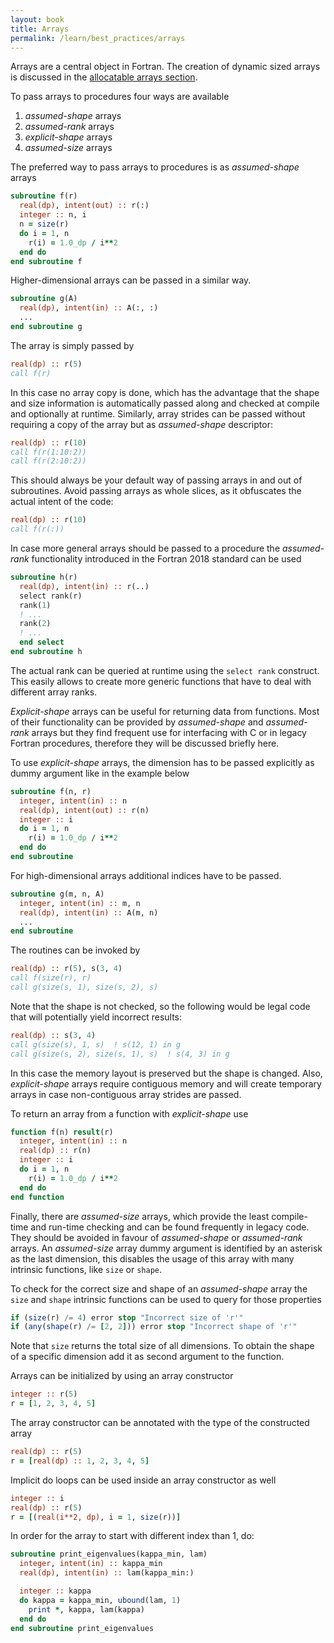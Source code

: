 ```yaml
---
layout: book
title: Arrays
permalink: /learn/best_practices/arrays
---
```


Arrays are a central object in Fortran. The creation of dynamic sized arrays
is discussed in the [allocatable arrays section](./allocatable_arrays.html).

To pass arrays to procedures four ways are available

1. *assumed-shape* arrays
4. *assumed-rank* arrays
2. *explicit-shape* arrays
3. *assumed-size* arrays

The preferred way to pass arrays to procedures is as *assumed-shape* arrays

```fortran
subroutine f(r)
  real(dp), intent(out) :: r(:)
  integer :: n, i
  n = size(r)
  do i = 1, n
    r(i) = 1.0_dp / i**2
  end do
end subroutine f
```

Higher-dimensional arrays can be passed in a similar way.

```fortran
subroutine g(A)
  real(dp), intent(in) :: A(:, :)
  ...
end subroutine g
```

The array is simply passed by

```fortran
real(dp) :: r(5)
call f(r)
```

In this case no array copy is done, which has the advantage that the shape and size
information is automatically passed along and checked at compile and optionally at
runtime.
Similarly, array strides can be passed without requiring a copy of the array but as
*assumed-shape* descriptor:

```fortran
real(dp) :: r(10)
call f(r(1:10:2))
call f(r(2:10:2))
```

This should always be your default way of passing arrays in and out of subroutines.
Avoid passing arrays as whole slices, as it obfuscates the actual intent of the code:

```fortran
real(dp) :: r(10)
call f(r(:))
```

In case more general arrays should be passed to a procedure the *assumed-rank*
functionality introduced in the Fortran 2018 standard can be used

```fortran
subroutine h(r)
  real(dp), intent(in) :: r(..)
  select rank(r)
  rank(1)
  ! ...
  rank(2)
  ! ...
  end select
end subroutine h
```

The actual rank can be queried at runtime using the ``select rank`` construct.
This easily allows to create more generic functions that have to deal with
different array ranks.

*Explicit-shape* arrays can be useful for returning data from functions.
Most of their functionality can be provided by *assumed-shape* and *assumed-rank*
arrays but they find frequent use for interfacing with C or in legacy Fortran
procedures, therefore they will be discussed briefly here.

To use *explicit-shape* arrays, the dimension has to be passed explicitly as dummy
argument like in the example below

``` fortran
subroutine f(n, r)
  integer, intent(in) :: n
  real(dp), intent(out) :: r(n)
  integer :: i
  do i = 1, n
    r(i) = 1.0_dp / i**2
  end do
end subroutine
```

For high-dimensional arrays additional indices have to be passed.

``` fortran
subroutine g(m, n, A)
  integer, intent(in) :: m, n
  real(dp), intent(in) :: A(m, n)
  ...
end subroutine
```

The routines can be invoked by

``` fortran
real(dp) :: r(5), s(3, 4)
call f(size(r), r)
call g(size(s, 1), size(s, 2), s)
```

Note that the shape is not checked, so the following would be legal code
that will potentially yield incorrect results:

```fortran
real(dp) :: s(3, 4)
call g(size(s), 1, s)  ! s(12, 1) in g
call g(size(s, 2), size(s, 1), s)  ! s(4, 3) in g
```

In this case the memory layout is preserved but the shape is changed.
Also, *explicit-shape* arrays require contiguous memory and will create temporary
arrays in case non-contiguous array strides are passed.

To return an array from a function with *explicit-shape* use

``` fortran
function f(n) result(r)
  integer, intent(in) :: n
  real(dp) :: r(n)
  integer :: i
  do i = 1, n
    r(i) = 1.0_dp / i**2
  end do
end function
```

Finally, there are *assumed-size* arrays, which provide the least compile-time and run-time
checking and can be found frequently in legacy code. They should be avoided
in favour of *assumed-shape* or *assumed-rank* arrays.
An *assumed-size* array dummy argument is identified by an asterisk as the last dimension,
this disables the usage of this array with many intrinsic functions, like ``size`` or
``shape``.

To check for the correct size and shape of an *assumed-shape* array the ``size`` and
``shape`` intrinsic functions can be used to query for those properties

```fortran
if (size(r) /= 4) error stop "Incorrect size of 'r'"
if (any(shape(r) /= [2, 2])) error stop "Incorrect shape of 'r'"
```

Note that ``size`` returns the total size of all dimensions. To obtain the shape of
a specific dimension add it as second argument to the function.

Arrays can be initialized by using an array constructor

```fortran
integer :: r(5)
r = [1, 2, 3, 4, 5]
```

The array constructor can be annotated with the type of the constructed array

```fortran
real(dp) :: r(5)
r = [real(dp) :: 1, 2, 3, 4, 5]
```

Implicit do loops can be used inside an array constructor as well

```fortran
integer :: i
real(dp) :: r(5)
r = [(real(i**2, dp), i = 1, size(r))]
```

In order for the array to start with different index than 1, do:

```fortran
subroutine print_eigenvalues(kappa_min, lam)
  integer, intent(in) :: kappa_min
  real(dp), intent(in) :: lam(kappa_min:)

  integer :: kappa
  do kappa = kappa_min, ubound(lam, 1)
    print *, kappa, lam(kappa)
  end do
end subroutine print_eigenvalues
```
